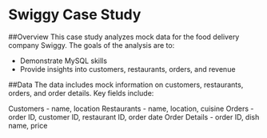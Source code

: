 # Swiggy Case Study


##Overview
This case study analyzes mock data for the food delivery company Swiggy. The goals of the analysis are to:

- Demonstrate MySQL skills
- Provide insights into customers, restaurants, orders, and revenue

##Data
The data includes mock information on customers, restaurants, orders, and order details. Key fields include:

Customers - name, location
Restaurants - name, location, cuisine
Orders - order ID, customer ID, restaurant ID, order date
Order Details - order ID, dish name, price
